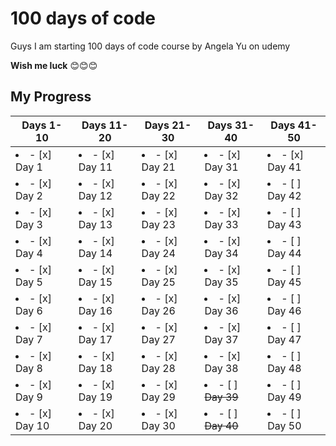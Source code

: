 # 100 days of code
Guys I am starting 100 days of code course by Angela Yu on udemy

**Wish me luck** 😊😊😊

## My Progress

| Days 1-10 | Days 11-20 | Days 21-30 | Days 31-40 | Days 41-50 |
|--- | ---|--- | ---|---|
| <li>- [x] Day 1</li>| <li>- [x] Day 11</li> | <li>- [x] Day 21</li> | <li>- [x] Day 31</li> | <li>- [x] Day 41</li> | 
| <li>- [x] Day 2</li>| <li>- [x] Day 12</li> | <li>- [x] Day 22</li> | <li>- [x] Day 32</li> | <li>- [ ] Day 42</li> | 
| <li>- [x] Day 3</li>| <li>- [x] Day 13</li> | <li>- [x] Day 23</li> | <li>- [x] Day 33</li> | <li>- [ ] Day 43</li> | 
| <li>- [x] Day 4</li>| <li>- [x] Day 14</li> | <li>- [x] Day 24</li> | <li>- [x] Day 34</li> | <li>- [ ] Day 44</li> | 
| <li>- [x] Day 5</li>| <li>- [x] Day 15</li> | <li>- [x] Day 25</li> | <li>- [x] Day 35</li> | <li>- [ ] Day 45</li> | 
| <li>- [x] Day 6</li>| <li>- [x] Day 16</li> | <li>- [x] Day 26</li> | <li>- [x] Day 36</li> | <li>- [ ] Day 46</li> | 
| <li>- [x] Day 7</li>| <li>- [x] Day 17</li> | <li>- [x] Day 27</li> | <li>- [x] Day 37</li> | <li>- [ ] Day 47</li> | 
| <li>- [x] Day 8</li>| <li>- [x] Day 18</li> | <li>- [x] Day 28</li> | <li>- [x] Day 38</li> | <li>- [ ] Day 48</li> | 
| <li>- [x] Day 9</li>| <li>- [x] Day 19</li> | <li>- [x] Day 29</li> | <li>- [ ] ~~Day 39~~</li> | <li>- [ ] Day 49</li> | 
| <li>- [x] Day 10</li>| <li>- [x] Day 20</li> | <li>- [x] Day 30</li> | <li>- [ ] ~~Day 40~~</li> | <li>- [ ] Day 50</li> | 
